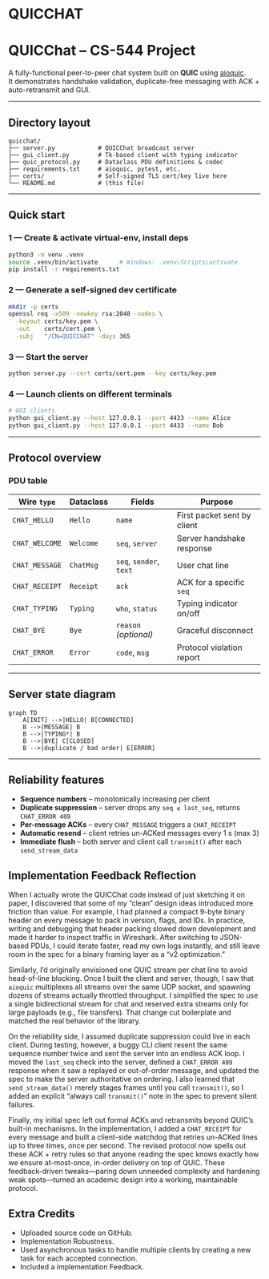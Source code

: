 # QUICCHAT
# QUICChat – CS-544 Project

A fully-functional peer-to-peer chat system built on **QUIC** using [aioquic](https://github.com/aiortc/aioquic).  
It demonstrates handshake validation, duplicate-free messaging with ACK + auto-retransmit and GUI.

---

## Directory layout
```text
quicchat/
├── server.py            # QUICChat broadcast server
├── gui_client.py        # Tk-based client with typing indicator
├── quic_protocol.py     # Dataclass PDU definitions & codec
├── requirements.txt     # aioquic, pytest, etc.
├── certs/               # Self-signed TLS cert/key live here
└── README.md            # (this file)
```

---

## Quick start

### 1 — Create & activate virtual-env, install deps
```bash
python3 -m venv .venv
source .venv/bin/activate      # Windows: .venv\Scripts\activate
pip install -r requirements.txt
```

### 2 — Generate a self-signed dev certificate
```bash
mkdir -p certs
openssl req -x509 -newkey rsa:2048 -nodes \
  -keyout certs/key.pem \
  -out    certs/cert.pem \
  -subj   "/CN=QUICCHAT" -days 365
```

### 3 — Start the server
```bash
python server.py --cert certs/cert.pem --key certs/key.pem
```

### 4 — Launch clients on different terminals
```bash
# GUI clients
python gui_client.py --host 127.0.0.1 --port 4433 --name Alice
python gui_client.py --host 127.0.0.1 --port 4433 --name Bob

```

---

## Protocol overview

### PDU table

| Wire `type`      | Dataclass  | Fields                     | Purpose                               |
|------------------|------------|----------------------------|---------------------------------------|
| `CHAT_HELLO`     | `Hello`    | `name`                     | First packet sent by client           |
| `CHAT_WELCOME`   | `Welcome`  | `seq`, `server`            | Server handshake response             |
| `CHAT_MESSAGE`   | `ChatMsg`  | `seq`, `sender`, `text`    | User chat line                        |
| `CHAT_RECEIPT`   | `Receipt`  | `ack`                      | ACK for a specific `seq`              |
| `CHAT_TYPING`    | `Typing`   | `who`, `status`            | Typing indicator on/off               |
| `CHAT_BYE`       | `Bye`      | `reason` *(optional)*      | Graceful disconnect                   |
| `CHAT_ERROR`     | `Error`    | `code`, `msg`              | Protocol violation report             |

---

## Server state diagram

```mermaid
graph TD
    A[INIT] -->|HELLO| B[CONNECTED]
    B -->|MESSAGE| B
    B -->|TYPING*| B
    B -->|BYE| C[CLOSED]
    B -->|duplicate / bad order| E[ERROR]
```
---

## Reliability features

* **Sequence numbers** – monotonically increasing per client  
* **Duplicate suppression** – server drops any `seq ≤ last_seq`, returns `CHAT_ERROR 409`  
* **Per-message ACKs** – every `CHAT_MESSAGE` triggers a `CHAT_RECEIPT`  
* **Automatic resend** – client retries un-ACKed messages every 1 s (max 3)  
* **Immediate flush** – both server and client call `transmit()` after each `send_stream_data`

## Implementation Feedback Reflection

When I actually wrote the QUICChat code instead of just sketching it on paper, I discovered that some of my “clean” design ideas introduced more friction than value. For example, I had planned a compact 9-byte binary header on every message to pack in version, flags, and IDs. In practice, writing and debugging that header packing slowed down development and made it harder to inspect traffic in Wireshark. After switching to JSON-based PDUs, I could iterate faster, read my own logs instantly, and still leave room in the spec for a binary framing layer as a “v2 optimization.”

Similarly, I’d originally envisioned one QUIC stream per chat line to avoid head-of-line blocking. Once I built the client and server, though, I saw that `aioquic` multiplexes all streams over the same UDP socket, and spawning dozens of streams actually throttled throughput. I simplified the spec to use a single bidirectional stream for chat and reserved extra streams only for large payloads (e.g., file transfers). That change cut boilerplate and matched the real behavior of the library.

On the reliability side, I assumed duplicate suppression could live in each client. During testing, however, a buggy CLI client resent the same sequence number twice and sent the server into an endless ACK loop. I moved the `last_seq` check into the server, defined a `CHAT_ERROR 409` response when it saw a replayed or out-of-order message, and updated the spec to make the server authoritative on ordering. I also learned that `send_stream_data()` merely stages frames until you call `transmit()`, so I added an explicit “always call `transmit()`” note in the spec to prevent silent failures.

Finally, my initial spec left out formal ACKs and retransmits beyond QUIC’s built-in mechanisms. In the implementation, I added a `CHAT_RECEIPT` for every message and built a client-side watchdog that retries un-ACKed lines up to three times, once per second. The revised protocol now spells out these ACK + retry rules so that anyone reading the spec knows exactly how we ensure at-most-once, in-order delivery on top of QUIC. These feedback-driven tweaks—paring down unneeded complexity and hardening weak spots—turned an academic design into a working, maintainable protocol.

## Extra Credits
* Uploaded source code on GitHub.
* Implementation Robustness.
* Used asynchronous tasks to handle multiple clients by creating a new task for each accepted connection.
* Included a implementation Feedback.

